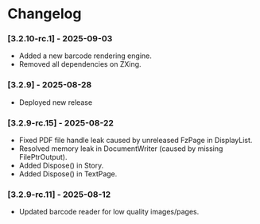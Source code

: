# Changelog

### [3.2.10-rc.1] - 2025-09-03
- Added a new barcode rendering engine.
- Removed all dependencies on ZXing.

### [3.2.9] - 2025-08-28
- Deployed new release

### [3.2.9-rc.15] - 2025-08-22
- Fixed PDF file handle leak caused by unreleased FzPage in DisplayList.
- Resolved memory leak in DocumentWriter (caused by missing FilePtrOutput).
- Added Dispose() in Story.
- Added Dispose() in TextPage.

### [3.2.9-rc.11] - 2025-08-12
- Updated barcode reader for low quality images/pages.